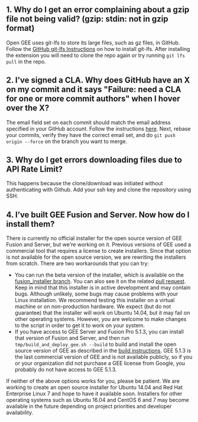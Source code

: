 ## 1. Why do I get an error complaining about a gzip file not being valid? (gzip: stdin: not in gzip format)
Open GEE uses git-lfs to store its large files, such as gz files, in GitHub. Follow the [GitHub git-lfs Instructions](https://git-lfs.github.com/) on how to install git-lfs. After installing the extension you will need to clone the repo again or try running `git lfs pull` in the repo.
## 2. I've signed a CLA. Why does GitHub have an X on my commit and it says "Failure: need a CLA for one or more commit authors" when I hover over the X?
The email field set on each commit should match the email address specified in your GitHub account. Follow the instructions [here](https://help.github.com/articles/setting-your-email-in-git/). Next, rebase your commits, verify they have the correct email set, and do `git push origin --force` on the branch you want to merge.

## 3. Why do I get errors downloading files due to API Rate Limit?
This happens because the clone/download was initiated without authenticating with Github. Add your ssh key and clone the repository using SSH.

## 4. I’ve built GEE Fusion and Server. Now how do I install them?
There is currently no official installer for the open source version of GEE Fusion and Server, but we're working on it. Previous versions of GEE used a commercial tool that requires a license to create installers. Since that option is not available for the open source version, we are rewriting the installers from scratch.  There are two workarounds that you can try:

 - You can run the beta version of the installer, which is available on the [fusion_installer branch](https://github.com/google/earthenterprise/tree/fusion_installer).  You can also see it on the related [pull request](https://github.com/google/earthenterprise/pull/43).  Keep in mind that this installer is in active development and may contain bugs. Although unlikely, some bugs may cause problems with your Linux installation. We recommend testing this installer on a virtual machine or on non-production hardware. We expect (but do not guarantee) that the installer will work on Ubuntu 14.04, but it may fail on other operating systems. However, you are welcome to make changes to the script in order to get it to work on your system.
 - If you have access to GEE Server and Fusion Pro 5.1.3, you can install that version of Fusion and Server, and then run ``tmp/build_and_deploy_gee.sh --build`` to build and install the open source version of GEE as described in the [build instructions](https://github.com/google/earthenterprise/wiki/Build-Instructions#build-and-deploy-if-you-have-access-to-the-513-installer). GEE 5.1.3 is the last commercial version of GEE and is not available publicly, so if you or your organization did not purchase a GEE license from Google, you probably do not have access to GEE 5.1.3.

If neither of the above options works for you, please be patient.  We are working to create an open source installer for Ubuntu 14.04 and Red Hat Enterprise Linux 7 and hope to have it available soon.  Installers for other operating systems such as Ubuntu 16.04 and CentOS 6 and 7 may become available in the future depending on project priorities and developer availability.
